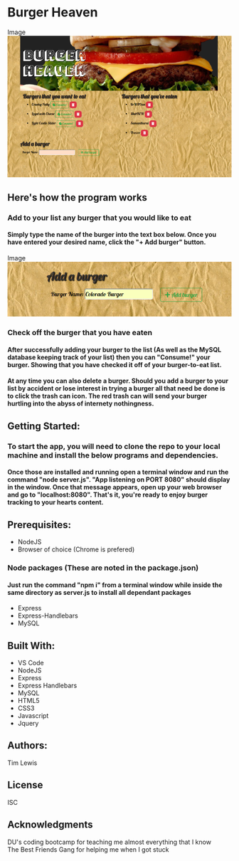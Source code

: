 # Burger Heaven

Image
![alt text](./public/assets/images/burgerHeaven.png "Burger Heaven")

## Here's how the program works

### Add to your list any burger that you would like to eat
#### Simply type the name of the burger into the text box below.  Once you have entered your desired name, click the "+ Add burger" button.  

Image
![alt text](./public/assets/images/add.png "Adding a burger")


### Check off the burger that you have eaten
#### After successfully adding your burger to the list (As well as the MySQL database keeping track of your list) then you can "Consume!" your burger.  Showing that you have checked it off of your burger-to-eat list.

#### At any time you can also delete a burger.  Should you add a burger to your list by accident or lose interest in trying a burger all that need be done is to click the trash can icon.  The red trash can will send your burger hurtling into the abyss of internety nothingness. 


## Getting Started: 
### To start the app, you will need to clone the repo to your local machine and install the below programs and dependencies.
#### Once those are installed and running open a terminal window and run the command "node server.js".  "App listening on PORT 8080" should display in the window.  Once that message appears, open up your web browser and go to "localhost:8080".  That's it, you're ready to enjoy burger tracking to your hearts content.


## Prerequisites: 
* NodeJS
* Browser of choice (Chrome is prefered)


### Node packages (These are noted in the package.json)
#### Just run the command "npm i" from a terminal window while inside the same directory as server.js to install all dependant packages
* Express
* Express-Handlebars
* MySQL



## Built With: 
* VS Code
* NodeJS
* Express
* Express Handlebars
* MySQL
* HTML5
* CSS3
* Javascript
* Jquery


## Authors: 
Tim Lewis


## License
ISC


## Acknowledgments
DU's coding bootcamp for teaching me almost everything that I know<br>
The Best Friends Gang for helping me when I got stuck
